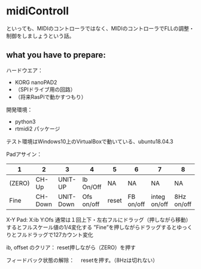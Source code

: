 # midiControll
といっても、MIDIのコントローラではなく、MIDIのコントローラでFLLの調整・制御をしましょうという話。

## what you have to prepare:
ハードウエア：
- KORG nanoPAD2
- （SPIドライブ用の回路）
- （将来RasPiで動かすつもり）

開発環境：
- python3
- rtmidi2 パッケージ

テスト環境はWindows10上のVirtualBoxで動いている、ubuntu18.04.3


Padアサイン：

| 1 | 2 | 3 | 4 | 5 | 6 | 7 | 8 |
| -------- | -------- | -------- | -------- | -------- | -------- | -------- | -------- |
|(ZERO)|CH-Up|UNIT-UP|Ib On/Off|NA|NA|NA|NA|
|Fine|CH-Down|UNIT-Down|Ofs on/off|reset|FB on/off|integ on/off|8Hz on/off|  


X-Y Pad:
 X:ib 
 Y:Ofs
 通常は１回上下・左右フルにドラッグ（押しながら移動）するとフルスケール値の1/4変化する
 ”Fine”を押しながらドラッグするとゆっくりとフルドラッグで127カウント変化
 
ib, offset のクリア：
 reset押しながら（ZERO）を押す

フィードバック状態の解除：
　resetを押す。（8Hzは切れない）
